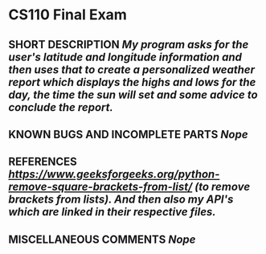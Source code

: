 # CS110 Final Exam

## SHORT DESCRIPTION *My program asks for the user's latitude and longitude information and then uses that to create a personalized weather report which displays the highs and lows for the day, the time the sun will set and some advice to conclude the report.*

## KNOWN BUGS AND INCOMPLETE PARTS *Nope*

## REFERENCES *https://www.geeksforgeeks.org/python-remove-square-brackets-from-list/ (to remove brackets from lists). And then also my API's which are linked in their respective files.*

## MISCELLANEOUS COMMENTS *Nope*